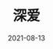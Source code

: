 ---
title: '深爱'
date: '2021-08-13'
price: '43.90'
theaters: ['华联影城·万柳店']
seat: ['7-6']
remark: ['数字']
---